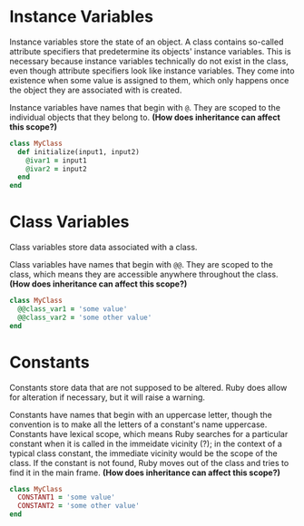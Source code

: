 # Instance Variables
Instance variables store the state of an object. A class contains so-called attribute specifiers that predetermine its objects' instance variables. This is necessary because instance variables technically do not exist in the class, even though attribute specifiers look like instance variables. They come into existence when some value is assigned to them, which only happens once the object they are associated with is created.

Instance variables have names that begin with `@`. They are scoped to the individual objects that they belong to. **(How does inheritance can affect this scope?)**

```ruby
class MyClass
  def initialize(input1, input2)
    @ivar1 = input1
    @ivar2 = input2
  end
end
```

# Class Variables
Class variables store data associated with a class.

Class variables have names that begin with `@@`. They are scoped to the class, which means they are accessible anywhere throughout the class. **(How does inheritance can affect this scope?)**

```ruby
class MyClass
  @@class_var1 = 'some value'
  @@class_var2 = 'some other value'
end
```

# Constants
Constants store data that are not supposed to be altered. Ruby does allow for alteration if necessary, but it will raise a warning.

Constants have names that begin with an uppercase letter, though the convention is to make all the letters of a constant's name uppercase. Constants have lexical scope, which means Ruby searches for a particular constant when it is called in the immeidate vicinity (?); in the context of a typical class constant, the immediate vicinity would be the scope of the class. If the constant is not found, Ruby moves out of the class and tries to find it in the main frame. **(How does inheritance can affect this scope?)**

```ruby
class MyClass
  CONSTANT1 = 'some value'
  CONSTANT2 = 'some other value'
end